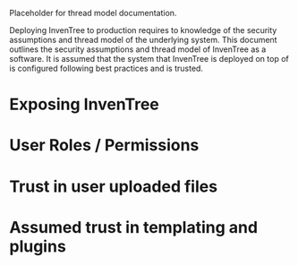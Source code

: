 
Placeholder for thread model documentation.

Deploying InvenTree to production requires to knowledge of the security assumptions and thread model of the underlying system. This document outlines the security assumptions and thread model of InvenTree as a software. It is assumed that the system that InvenTree is deployed on top of is configured following best practices and is trusted.

# Exposing InvenTree

# User Roles / Permissions

# Trust in user uploaded files

# Assumed trust in templating and plugins
